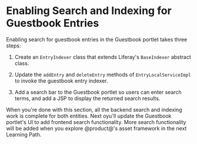 # Enabling Search and Indexing for Guestbook Entries [](id=enabling-search-and-indexing-for-guestbook-entries)

Enabling search for guestbook entries in the Guestbook portlet takes three
steps:

1. Create an `EntryIndexer` class that extends Liferay's `BaseIndexer` abstract
   class.

2. Update the `addEntry` and `deleteEntry` methods of `EntryLocalServiceImpl` to
   invoke the guestbook entry indexer.

<!--3.  Add status fields to the `service.xml` to notify the indexer and Asset 
    Publisher whether an asset can be published.
-->

3. Add a search bar to the Guestbook portlet so users can enter search terms,
   and add a JSP to display the returned search results.

When you're done with this section, all the backend search and indexing work is
complete for both entities. Next oyu'll update the Guestbook portlet's UI to add
frontend search functionality. More search functionality will be added when you
explore @product@'s asset framework in the next Learning Path.

